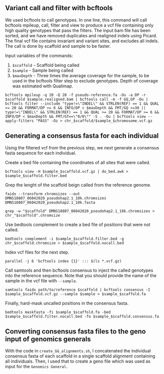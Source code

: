 ## Variant call and filter with bcftools

We used bcftools to call genotypes. In one line, this command will call bcftools mpileup, call, filter and view to produce a vcf file containing only high quality genotypes that pass the filters. The input bam file has been sorted, and we have removed duplicates and realigned indels using Picard. The final vcf file contains invariant and variant sites, and excludes all indels. The call is done by scaffold and sample to be faster.

Input variables of the commands:

1. `$scaffold` - Scaffold being called
2. `$sample` - Sample being called
3. `$maxDepth` - Three times the average coverage for the sample, to be used in the bcftools filter step to exclude genotypes. Depth of coverage was estimated with Qualimap.


```
bcftools mpileup -q 20 -Q 20 -f pseudo-reference.fa -Ou -a DP -r $scaffold $sample.realigned.bam | bcftools call -m -f GQ,GP -Ou | bcftools filter --include "type!=\"INDEL\" && STRLEN(REF) == 1 && QUAL >= 20 && FORMAT/DP >= 6 && INFO/DP < $maxDepth && FMT/GQ >=30 || type!=\"INDEL\" && STRLEN(REF) == 1 && QUAL >= 20 && FORMAT/DP >= 6 && INFO/DP < $maxDepth && FMT/GT==\"0/0\"" -S . -Ou | bcftools view --apply-filters "PASS" -Oz > chr_$scaffold/$sample_$chromosome.vcf.gz
```

## Generating a consensus fasta for each individual

Using the filtered vcf from the previous step, we next generate a consensus fasta sequence for each individual.

Create a bed file containing the coordinates of all sites that were called.

```
bcftools view -H $sample_$scaffold.vcf.gz | do_bed.awk > $sample_$scaffold.filter.bed
```

Grep the lenght of the scaffold beign called from the reference genome.

```
faidx --transform chromsizes --out DMNS18807_06042020_pseudohap2.1_10k.chromsizes DMNS18807_06042020_pseudohap2.1_10k.fasta
```
```
grep -w "$scaffold" DMNS18807_06042020_pseudohap2.1_10k.chromsizes > chr_"$scaffold".chromsize
```

Use bedtools complement to create a bed file of positions that were not called.

```
bedtools complement -i $sample_$scaffold.filter.bed -g chr_$scaffold.chromsize > $sample_$scaffold.nocall.bed
```

Index vcf files for the next step.

```
parallel -j 6 'bcftools index {1}' ::: $(ls *.vcf.gz)
```

Call samtools and then bcftools consensus to inject the called genotypes into the reference sequence. Note that you should provide the name of the sample in the vcf file with `--sample`.

```
samtools faidx path/to/reference $scaffold | bcftools consensus -I $sample_$scaffold.vcf.gz --sample $sample > $sample_$scaffold.fa
```

Finally, hard-mask uncalled positions in the consensus fasta.

```
bedtools maskfasta -fi $sample_$scaffold.fa -bed $sample_$scaffold.filter.nocall.bed -fo $sample_$scaffold.consensus.fa
```

## Converting consensus fasta files to the geno input of genomics generals

With the code in `create_GG_alignments.sh`, I concatenated the individual consensus fasta of each scaffold in a single scaffold alignment containing all individuals. Then, I used that to create a geno file which was used as input for the `Genomics General`.